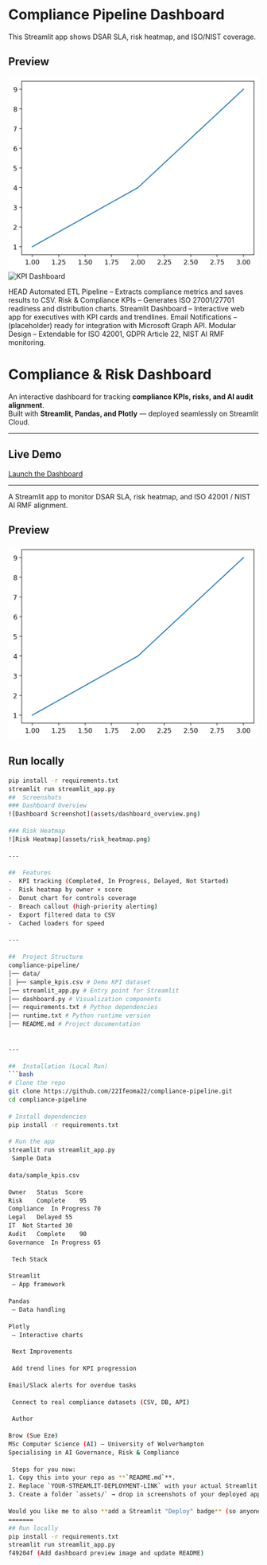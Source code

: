 ﻿# Compliance Pipeline Dashboard

This Streamlit app shows DSAR SLA, risk heatmap, and ISO/NIST coverage.

## Preview
![Risk Heatmap](visuals/risk_heatmap.png)
![KPI Dashboard](visuals/kpi_dashboard.png)

HEAD
Automated ETL Pipeline – Extracts compliance metrics and saves results to CSV.
Risk & Compliance KPIs – Generates ISO 27001/27701 readiness and distribution charts.
Streamlit Dashboard – Interactive web app for executives with KPI cards and trendlines.
Email Notifications – (placeholder) ready for integration with Microsoft Graph API.
Modular Design – Extendable for ISO 42001, GDPR Article 22, NIST AI RMF monitoring.
#  Compliance & Risk Dashboard

An interactive dashboard for tracking **compliance KPIs, risks, and AI audit alignment**.  
Built with **Streamlit, Pandas, and Plotly** — deployed seamlessly on Streamlit Cloud.

---

## Live Demo  
 [Launch the Dashboard](https://YOUR-STREAMLIT-DEPLOYMENT-LINK)  

---
A Streamlit app to monitor DSAR SLA, risk heatmap, and ISO 42001 / NIST AI RMF alignment.

## Preview
![Dashboard Preview](visuals/dashboard_preview.png)

## Run locally
```bash
pip install -r requirements.txt
streamlit run streamlit_app.py
##  Screenshots  
### Dashboard Overview  
![Dashboard Screenshot](assets/dashboard_overview.png)  

### Risk Heatmap  
![Risk Heatmap](assets/risk_heatmap.png)  

---

##  Features
-  KPI tracking (Completed, In Progress, Delayed, Not Started)  
-  Risk heatmap by owner × score  
-  Donut chart for controls coverage  
-  Breach callout (high-priority alerting)  
-  Export filtered data to CSV  
-  Cached loaders for speed  

---

##  Project Structure
compliance-pipeline/
│── data/
│ ├── sample_kpis.csv # Demo KPI dataset
│── streamlit_app.py # Entry point for Streamlit
│── dashboard.py # Visualization components
│── requirements.txt # Python dependencies
│── runtime.txt # Python runtime version
│── README.md # Project documentation


---

##  Installation (Local Run)
```bash
# Clone the repo
git clone https://github.com/22Ifeoma22/compliance-pipeline.git
cd compliance-pipeline

# Install dependencies
pip install -r requirements.txt

# Run the app
streamlit run streamlit_app.py
 Sample Data

data/sample_kpis.csv

Owner	Status	Score
Risk	Complete	95
Compliance	In Progress	70
Legal	Delayed	55
IT	Not Started	30
Audit	Complete	90
Governance	In Progress	65

 Tech Stack

Streamlit
 – App framework

Pandas
 – Data handling

Plotly
 – Interactive charts

 Next Improvements

 Add trend lines for KPI progression

Email/Slack alerts for overdue tasks

 Connect to real compliance datasets (CSV, DB, API)

 Author

Brow (Sue Eze)
MSc Computer Science (AI) – University of Wolverhampton
Specialising in AI Governance, Risk & Compliance

 Steps for you now:  
1. Copy this into your repo as **`README.md`**.  
2. Replace `YOUR-STREAMLIT-DEPLOYMENT-LINK` with your actual Streamlit Cloud link.  
3. Create a folder `assets/` → drop in screenshots of your deployed app (the ones you already grabbed).  

Would you like me to also **add a Streamlit "Deploy" badge** (so anyone can click and redeploy your app from your repo)?
=======
## Run locally
pip install -r requirements.txt
streamlit run streamlit_app.py
f49204f (Add dashboard preview image and update README)
